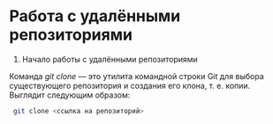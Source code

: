 # **Работа с удалёнными репозиториями**

1. Начало работы с удалёнными репозиториями

Команда _git clone_ — это утилита командной строки Git для выбора существующего репозитория и создания его клона, т. е. копии. Выглядит следующим образом:
```Bash
 git clone <ссылка на репозиторий>
 ```